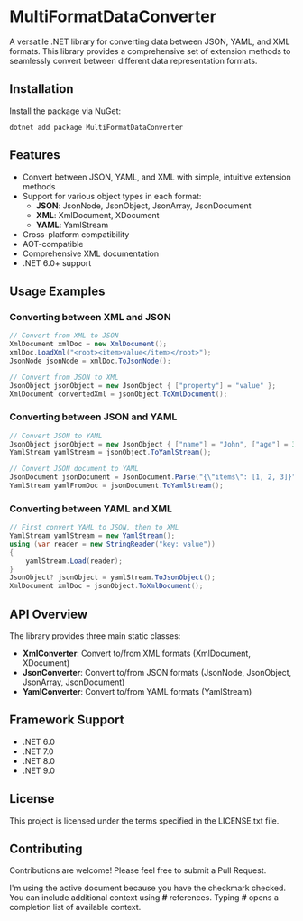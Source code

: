 # MultiFormatDataConverter

A versatile .NET library for converting data between JSON, YAML, and XML formats. This library provides a comprehensive set of extension methods to seamlessly convert between different data representation formats.

## Installation

Install the package via NuGet:

```
dotnet add package MultiFormatDataConverter
```

## Features

- Convert between JSON, YAML, and XML with simple, intuitive extension methods
- Support for various object types in each format:
  - **JSON**: JsonNode, JsonObject, JsonArray, JsonDocument
  - **XML**: XmlDocument, XDocument
  - **YAML**: YamlStream
- Cross-platform compatibility
- AOT-compatible
- Comprehensive XML documentation
- .NET 6.0+ support

## Usage Examples

### Converting between XML and JSON

```csharp
// Convert from XML to JSON
XmlDocument xmlDoc = new XmlDocument();
xmlDoc.LoadXml("<root><item>value</item></root>");
JsonNode jsonNode = xmlDoc.ToJsonNode();

// Convert from JSON to XML
JsonObject jsonObject = new JsonObject { ["property"] = "value" };
XmlDocument convertedXml = jsonObject.ToXmlDocument();
```

### Converting between JSON and YAML

```csharp
// Convert JSON to YAML
JsonObject jsonObject = new JsonObject { ["name"] = "John", ["age"] = 30 };
YamlStream yamlStream = jsonObject.ToYamlStream();

// Convert JSON document to YAML
JsonDocument jsonDocument = JsonDocument.Parse("{\"items\": [1, 2, 3]}");
YamlStream yamlFromDoc = jsonDocument.ToYamlStream();
```

### Converting between YAML and XML

```csharp
// First convert YAML to JSON, then to XML
YamlStream yamlStream = new YamlStream();
using (var reader = new StringReader("key: value"))
{
    yamlStream.Load(reader);
}
JsonObject? jsonObject = yamlStream.ToJsonObject();
XmlDocument xmlDoc = jsonObject.ToXmlDocument();
```

## API Overview

The library provides three main static classes:

- **XmlConverter**: Convert to/from XML formats (XmlDocument, XDocument)
- **JsonConverter**: Convert to/from JSON formats (JsonNode, JsonObject, JsonArray, JsonDocument)
- **YamlConverter**: Convert to/from YAML formats (YamlStream)

## Framework Support

- .NET 6.0
- .NET 7.0
- .NET 8.0
- .NET 9.0

## License

This project is licensed under the terms specified in the LICENSE.txt file.

## Contributing

Contributions are welcome! Please feel free to submit a Pull Request.

I'm using the active document because you have the checkmark checked. You can include additional context using **#** references. Typing **#** opens a completion list of available context.